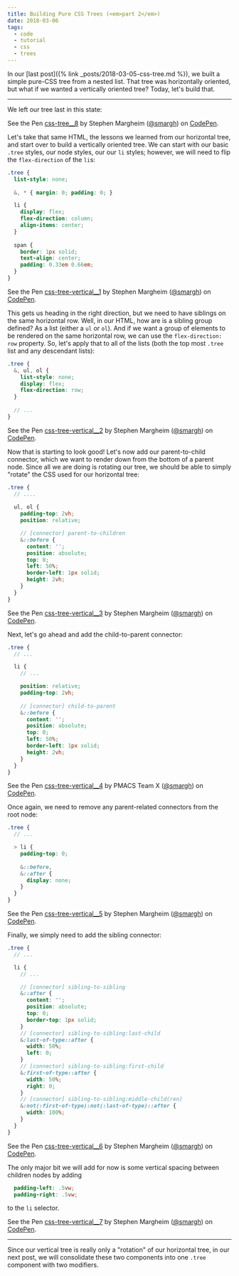 ```yaml
---
title: Building Pure CSS Trees (<em>part 2</em>)
date: 2018-03-06
tags:
  - code
  - tutorial
  - css
  - trees
---
```


In our [last post]({% link _posts/2018-03-05-css-tree.md %}), we built a simple pure-CSS tree from a nested list. That tree was horizontally oriented, but what if we wanted a vertically oriented tree? Today, let's build that.

<!--/summary-->

- - -

We left our tree last in this state:

<p data-height="250" data-theme-id="0" data-slug-hash="EQBKKw" data-default-tab="result" data-user="smargh" data-embed-version="2" data-pen-title="css-tree__8" class="codepen">See the Pen <a href="https://codepen.io/smargh/pen/EQBKKw/">css-tree__8</a> by Stephen Margheim (<a href="https://codepen.io/smargh">@smargh</a>) on <a href="https://codepen.io">CodePen</a>.</p>
<script async src="https://static.codepen.io/assets/embed/ei.js"></script>

Let's take that same HTML, the lessons we learned from our horizontal tree, and start over to build a vertically oriented tree. We can start with our basic `.tree` styles, our node styles, our our `li` styles; however, we will need to flip the `flex-direction` of the `li`s:

~~~scss
.tree {
  list-style: none;
  
  &, * { margin: 0; padding: 0; }

  li {
    display: flex;
    flex-direction: column;
    align-items: center;
  }
  
  span {
    border: 1px solid;
    text-align: center;
    padding: 0.33em 0.66em;
  }
}
~~~

<p data-height="235" data-theme-id="0" data-slug-hash="KQjzqg" data-default-tab="result" data-user="smargh" data-embed-version="2" data-pen-title="css-tree-vertical__1" class="codepen">See the Pen <a href="https://codepen.io/smargh/pen/KQjzqg/">css-tree-vertical__1</a> by Stephen Margheim (<a href="https://codepen.io/smargh">@smargh</a>) on <a href="https://codepen.io">CodePen</a>.</p>
<script async src="https://static.codepen.io/assets/embed/ei.js"></script>

This gets us heading in the right direction, but we need to have siblings on the same horizontal row. Well, in our HTML, how are is a sibling group defined? As a list (either a `ul` or `ol`). And if we want a group of elements to be rendered on the same horizontal row, we can use the `flex-direction: row` property. So, let's apply that to all of the lists (both the top most `.tree` list and any descendant lists):

~~~scss
.tree {
  &, ul, ol {
    list-style: none;
    display: flex;
    flex-direction: row;
  }
  
  // ...
}
~~~

<p data-height="250" data-theme-id="0" data-slug-hash="YeoqOb" data-default-tab="result" data-user="smargh" data-embed-version="2" data-pen-title="css-tree-vertical__2" class="codepen">See the Pen <a href="https://codepen.io/smargh/pen/YeoqOb/">css-tree-vertical__2</a> by Stephen Margheim (<a href="https://codepen.io/smargh">@smargh</a>) on <a href="https://codepen.io">CodePen</a>.</p>
<script async src="https://static.codepen.io/assets/embed/ei.js"></script>

Now that is starting to look good! Let's now add our parent-to-child connector, which we want to render down from the bottom of a parent node. Since all we are doing is rotating our tree, we should be able to simply "rotate" the CSS used for our horizontal tree:

~~~scss
.tree {
  // ....
  
  ul, ol {
    padding-top: 2vh;
    position: relative;

    // [connector] parent-to-children
    &::before {
      content: '';
      position: absolute;
      top: 0;
      left: 50%;
      border-left: 1px solid;
      height: 2vh;
    }
  }
}
~~~

<p data-height="250" data-theme-id="0" data-slug-hash="aqgNXa" data-default-tab="result" data-user="smargh" data-embed-version="2" data-pen-title="css-tree-vertical__3" class="codepen">See the Pen <a href="https://codepen.io/smargh/pen/aqgNXa/">css-tree-vertical__3</a> by Stephen Margheim (<a href="https://codepen.io/smargh">@smargh</a>) on <a href="https://codepen.io">CodePen</a>.</p>
<script async src="https://static.codepen.io/assets/embed/ei.js"></script>

Next, let's go ahead and add the child-to-parent connector:

~~~scss
.tree {
  // ...

  li {
    // ...

    position: relative;
    padding-top: 2vh;
    
    // [connector] child-to-parent
    &::before {
      content: '';
      position: absolute;
      top: 0;
      left: 50%;
      border-left: 1px solid;
      height: 2vh;
    }
  }
}
~~~

<p data-height="250" data-theme-id="0" data-slug-hash="XZLdLB" data-default-tab="result" data-user="smargh" data-embed-version="2" data-pen-title="css-tree-vertical__4" class="codepen">See the Pen <a href="https://codepen.io/smargh/pen/XZLdLB/">css-tree-vertical__4</a> by PMACS Team X (<a href="https://codepen.io/smargh">@smargh</a>) on <a href="https://codepen.io">CodePen</a>.</p>
<script async src="https://static.codepen.io/assets/embed/ei.js"></script>

Once again, we need to remove any parent-related connectors from the root node:

~~~scss
.tree {
  // ...

  > li {
    padding-top: 0;
    
    &::before,
    &::after {
      display: none;
    }
  }
}
~~~

<p data-height="250" data-theme-id="0" data-slug-hash="oErLvR" data-default-tab="result" data-user="smargh" data-embed-version="2" data-pen-title="css-tree-vertical__5" class="codepen">See the Pen <a href="https://codepen.io/smargh/pen/oErLvR/">css-tree-vertical__5</a> by Stephen Margheim (<a href="https://codepen.io/smargh">@smargh</a>) on <a href="https://codepen.io">CodePen</a>.</p>
<script async src="https://static.codepen.io/assets/embed/ei.js"></script>

Finally, we simply need to add the sibling connector:

~~~scss
.tree {
  // ...

  li {
    // ...

    // [connector] sibling-to-sibling
    &::after {
      content: '';
      position: absolute;
      top: 0;
      border-top: 1px solid;
    }
    // [connector] sibling-to-sibling:last-child
    &:last-of-type::after {
      width: 50%;
      left: 0;
    }
    // [connector] sibling-to-sibling:first-child
    &:first-of-type::after {
      width: 50%;
      right: 0;
    }
    // [connector] sibling-to-sibling:middle-child(ren)
    &:not(:first-of-type):not(:last-of-type)::after {
      width: 100%;
    }
  }
}
~~~

<p data-height="250" data-theme-id="0" data-slug-hash="NyZrWp" data-default-tab="result" data-user="smargh" data-embed-version="2" data-pen-title="css-tree-vertical__6" class="codepen">See the Pen <a href="https://codepen.io/smargh/pen/NyZrWp/">css-tree-vertical__6</a> by Stephen Margheim (<a href="https://codepen.io/smargh">@smargh</a>) on <a href="https://codepen.io">CodePen</a>.</p>
<script async src="https://static.codepen.io/assets/embed/ei.js"></script>

The only major bit we will add for now is some vertical spacing between children nodes by adding

~~~scss
  padding-left: .5vw;
  padding-right: .5vw;
~~~

to the `li` selector.

<p data-height="250" data-theme-id="0" data-slug-hash="PQrzPz" data-default-tab="result" data-user="smargh" data-embed-version="2" data-pen-title="css-tree-vertical__7" class="codepen">See the Pen <a href="https://codepen.io/smargh/pen/PQrzPz/">css-tree-vertical__7</a> by Stephen Margheim (<a href="https://codepen.io/smargh">@smargh</a>) on <a href="https://codepen.io">CodePen</a>.</p>
<script async src="https://static.codepen.io/assets/embed/ei.js"></script>

- - -

Since our vertical tree is really only a "rotation" of our horizontal tree, in our next post, we will consolidate these two components into one `.tree` component with two modifiers.

